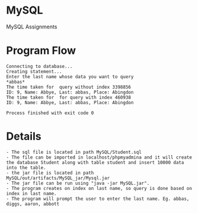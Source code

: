 # MySQL
MySQL Assignments

# Program Flow
    Connecting to database...
    Creating statement...
    Enter the last name whose data you want to query
    *abbas*
    The time taken for  query without index 3398856
    ID: 9, Name: Abbye, Last: abbas, Place: Abingdon
    The time taken for  for query with index 460938
    ID: 9, Name: Abbye, Last: abbas, Place: Abingdon

    Process finished with exit code 0
    
 # Details
    - The sql file is located in path MySQL/Student.sql
    - The file can be imported in localhost/phpmyadmina and it will create the database Student along with table student and insert 10000 data into the table.
    - the jar file is located in path MySQL/out/artifacts/MySQL_jar/Mysql.jar
    - The jar file can be run using "java -jar MySQL.jar".
    - The program creates on index on last name, so query is done based on index in last name.
    - The program will prompt the user to enter the last name. Eg. abbas, diggs, aaron, abbott
